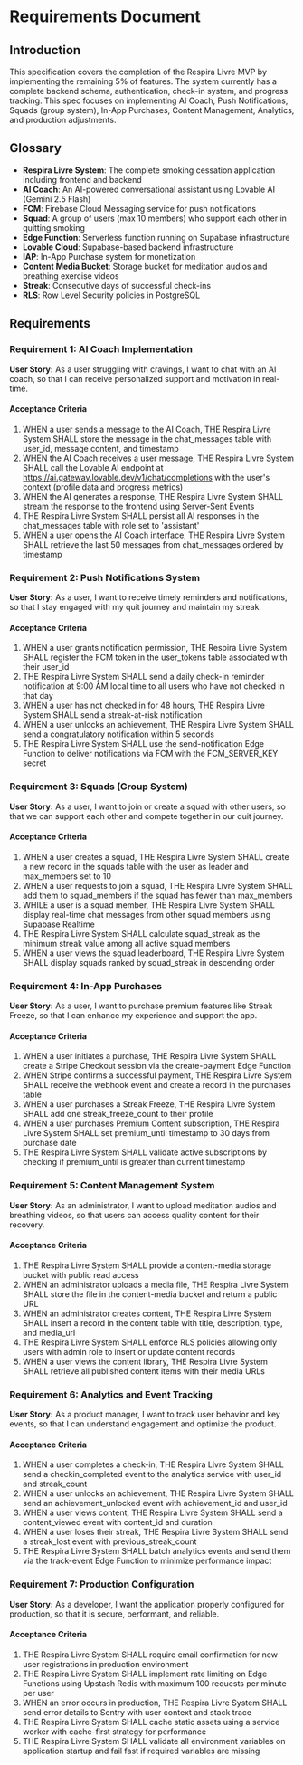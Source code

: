 # Requirements Document

## Introduction

This specification covers the completion of the Respira Livre MVP by implementing the remaining 5% of features. The system currently has a complete backend schema, authentication, check-in system, and progress tracking. This spec focuses on implementing AI Coach, Push Notifications, Squads (group system), In-App Purchases, Content Management, Analytics, and production adjustments.

## Glossary

- **Respira Livre System**: The complete smoking cessation application including frontend and backend
- **AI Coach**: An AI-powered conversational assistant using Lovable AI (Gemini 2.5 Flash)
- **FCM**: Firebase Cloud Messaging service for push notifications
- **Squad**: A group of users (max 10 members) who support each other in quitting smoking
- **Edge Function**: Serverless function running on Supabase infrastructure
- **Lovable Cloud**: Supabase-based backend infrastructure
- **IAP**: In-App Purchase system for monetization
- **Content Media Bucket**: Storage bucket for meditation audios and breathing exercise videos
- **Streak**: Consecutive days of successful check-ins
- **RLS**: Row Level Security policies in PostgreSQL

## Requirements

### Requirement 1: AI Coach Implementation

**User Story:** As a user struggling with cravings, I want to chat with an AI coach, so that I can receive personalized support and motivation in real-time.

#### Acceptance Criteria

1. WHEN a user sends a message to the AI Coach, THE Respira Livre System SHALL store the message in the chat_messages table with user_id, message content, and timestamp
2. WHEN the AI Coach receives a user message, THE Respira Livre System SHALL call the Lovable AI endpoint at https://ai.gateway.lovable.dev/v1/chat/completions with the user's context (profile data and progress metrics)
3. WHEN the AI generates a response, THE Respira Livre System SHALL stream the response to the frontend using Server-Sent Events
4. THE Respira Livre System SHALL persist all AI responses in the chat_messages table with role set to 'assistant'
5. WHEN a user opens the AI Coach interface, THE Respira Livre System SHALL retrieve the last 50 messages from chat_messages ordered by timestamp

### Requirement 2: Push Notifications System

**User Story:** As a user, I want to receive timely reminders and notifications, so that I stay engaged with my quit journey and maintain my streak.

#### Acceptance Criteria

1. WHEN a user grants notification permission, THE Respira Livre System SHALL register the FCM token in the user_tokens table associated with their user_id
2. THE Respira Livre System SHALL send a daily check-in reminder notification at 9:00 AM local time to all users who have not checked in that day
3. WHEN a user has not checked in for 48 hours, THE Respira Livre System SHALL send a streak-at-risk notification
4. WHEN a user unlocks an achievement, THE Respira Livre System SHALL send a congratulatory notification within 5 seconds
5. THE Respira Livre System SHALL use the send-notification Edge Function to deliver notifications via FCM with the FCM_SERVER_KEY secret

### Requirement 3: Squads (Group System)

**User Story:** As a user, I want to join or create a squad with other users, so that we can support each other and compete together in our quit journey.

#### Acceptance Criteria

1. WHEN a user creates a squad, THE Respira Livre System SHALL create a new record in the squads table with the user as leader and max_members set to 10
2. WHEN a user requests to join a squad, THE Respira Livre System SHALL add them to squad_members if the squad has fewer than max_members
3. WHILE a user is a squad member, THE Respira Livre System SHALL display real-time chat messages from other squad members using Supabase Realtime
4. THE Respira Livre System SHALL calculate squad_streak as the minimum streak value among all active squad members
5. WHEN a user views the squad leaderboard, THE Respira Livre System SHALL display squads ranked by squad_streak in descending order

### Requirement 4: In-App Purchases

**User Story:** As a user, I want to purchase premium features like Streak Freeze, so that I can enhance my experience and support the app.

#### Acceptance Criteria

1. WHEN a user initiates a purchase, THE Respira Livre System SHALL create a Stripe Checkout session via the create-payment Edge Function
2. WHEN Stripe confirms a successful payment, THE Respira Livre System SHALL receive the webhook event and create a record in the purchases table
3. WHEN a user purchases a Streak Freeze, THE Respira Livre System SHALL add one streak_freeze_count to their profile
4. WHEN a user purchases Premium Content subscription, THE Respira Livre System SHALL set premium_until timestamp to 30 days from purchase date
5. THE Respira Livre System SHALL validate active subscriptions by checking if premium_until is greater than current timestamp

### Requirement 5: Content Management System

**User Story:** As an administrator, I want to upload meditation audios and breathing videos, so that users can access quality content for their recovery.

#### Acceptance Criteria

1. THE Respira Livre System SHALL provide a content-media storage bucket with public read access
2. WHEN an administrator uploads a media file, THE Respira Livre System SHALL store the file in the content-media bucket and return a public URL
3. WHEN an administrator creates content, THE Respira Livre System SHALL insert a record in the content table with title, description, type, and media_url
4. THE Respira Livre System SHALL enforce RLS policies allowing only users with admin role to insert or update content records
5. WHEN a user views the content library, THE Respira Livre System SHALL retrieve all published content items with their media URLs

### Requirement 6: Analytics and Event Tracking

**User Story:** As a product manager, I want to track user behavior and key events, so that I can understand engagement and optimize the product.

#### Acceptance Criteria

1. WHEN a user completes a check-in, THE Respira Livre System SHALL send a checkin_completed event to the analytics service with user_id and streak_count
2. WHEN a user unlocks an achievement, THE Respira Livre System SHALL send an achievement_unlocked event with achievement_id and user_id
3. WHEN a user views content, THE Respira Livre System SHALL send a content_viewed event with content_id and duration
4. WHEN a user loses their streak, THE Respira Livre System SHALL send a streak_lost event with previous_streak_count
5. THE Respira Livre System SHALL batch analytics events and send them via the track-event Edge Function to minimize performance impact

### Requirement 7: Production Configuration

**User Story:** As a developer, I want the application properly configured for production, so that it is secure, performant, and reliable.

#### Acceptance Criteria

1. THE Respira Livre System SHALL require email confirmation for new user registrations in production environment
2. THE Respira Livre System SHALL implement rate limiting on Edge Functions using Upstash Redis with maximum 100 requests per minute per user
3. WHEN an error occurs in production, THE Respira Livre System SHALL send error details to Sentry with user context and stack trace
4. THE Respira Livre System SHALL cache static assets using a service worker with cache-first strategy for performance
5. THE Respira Livre System SHALL validate all environment variables on application startup and fail fast if required variables are missing
